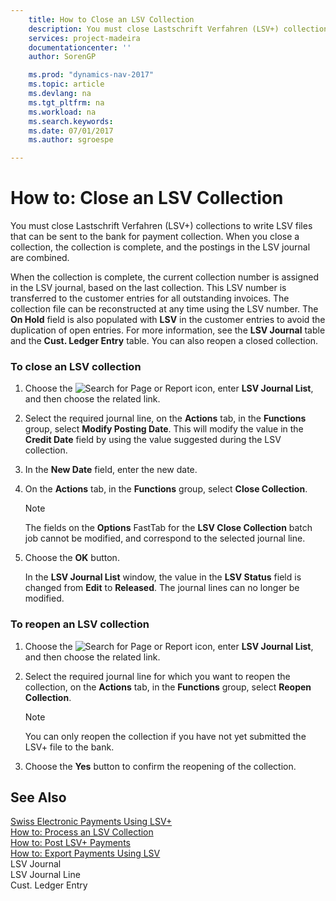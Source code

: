 ```yaml
---
    title: How to Close an LSV Collection 
    description: You must close Lastschrift Verfahren (LSV+) collections to write LSV files that can be sent to the bank for payment collection. When you close a collection, the collection is complete, and the postings in the LSV journal are combined.
    services: project-madeira
    documentationcenter: ''
    author: SorenGP

    ms.prod: "dynamics-nav-2017"
    ms.topic: article
    ms.devlang: na
    ms.tgt_pltfrm: na
    ms.workload: na
    ms.search.keywords:
    ms.date: 07/01/2017
    ms.author: sgroespe

---
```

# How to: Close an LSV Collection
You must close Lastschrift Verfahren (LSV+) collections to write LSV files that can be sent to the bank for payment collection. When you close a collection, the collection is complete, and the postings in the LSV journal are combined.  
  
 When the collection is complete, the current collection number is assigned in the LSV journal, based on the last collection. This LSV number is transferred to the customer entries for all outstanding invoices. The collection file can be reconstructed at any time using the LSV number. The **On Hold** field is also populated with **LSV** in the customer entries to avoid the duplication of open entries. For more information, see the **LSV Journal** table and the **Cust. Ledger Entry** table. You can also reopen a closed collection.  
  
### To close an LSV collection  
  
1.  Choose the ![Search for Page or Report](media/ui-search/search_small.png "Search for Page or Report icon") icon, enter **LSV Journal List**, and then choose the related link.  
  
2.  Select the required journal line, on the **Actions** tab, in the **Functions** group, select **Modify Posting Date**. This will modify the value in the **Credit Date** field by using the value suggested during the LSV collection.  
  
3.  In the **New Date** field, enter the new date.  
  
4.  On the **Actions** tab, in the **Functions** group, select **Close Collection**.  
  
    > [!NOTE]  
    >  The fields on the **Options** FastTab for the **LSV Close Collection** batch job cannot be modified, and correspond to the selected journal line.  
  
5.  Choose the **OK** button.  
  
     In the **LSV Journal List** window, the value in the **LSV Status** field is changed from **Edit** to **Released**. The journal lines can no longer be modified.  
  
### To reopen an LSV collection  
  
1.  Choose the ![Search for Page or Report](media/ui-search/search_small.png "Search for Page or Report icon") icon, enter **LSV Journal List**, and then choose the related link.  
  
2.  Select the required journal line for which you want to reopen the collection, on the **Actions** tab, in the **Functions** group, select **Reopen Collection**.  
  
    > [!NOTE]  
    >  You can only reopen the collection if you have not yet submitted the LSV+ file to the bank.  
  
3.  Choose the **Yes** button to confirm the reopening of the collection.  
  
## See Also  
 [Swiss Electronic Payments Using LSV+](swiss-electronic-payments-using-lsv-.md)   
 [How to: Process an LSV Collection](how-to-process-an-lsv-collection.md)   
 [How to: Post LSV+ Payments](how-to-post-lsv-payments.md)   
 [How to: Export Payments Using LSV](how-to-export-payments-using-lsv.md)   
 LSV Journal   
 LSV Journal Line   
 Cust. Ledger Entry